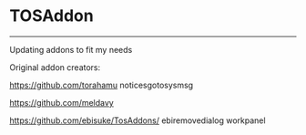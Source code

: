 # TOSAddon
----
Updating addons to fit my needs


Original addon creators: 

https://github.com/torahamu
noticesgotosysmsg

https://github.com/meldavy

https://github.com/ebisuke/TosAddons/
ebiremovedialog
workpanel
